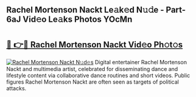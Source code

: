 ## Rachel Mortenson Nackt Le𝚊k𝚎d N𝚞𝚍e - Part-6aJ Vid𝚎o Le𝚊ks Photos YOcMn

# <h2><a href="http://fb1mtd.evod.top/?m=Rachel+Mortenson+Nackt">🔗 👉🔴 Rachel Mortenson Nackt Vid𝚎o Ph𝚘t𝚘s</a></h2>

[![Rachel Mortenson Nackt N𝚞d𝚎s](https://i.imgur.com/8V9OHl7.gif)](http://fb1mtd.evod.top/?m=Rachel+Mortenson+Nackt)
Digital entertainer Rachel Mortenson Nackt and multimedia artist, celebrated for disseminating dance and lifestyle content via collaborative dance routines and short videos. Public figures Rachel Mortenson Nackt are often seen as targets of political attacks. 
